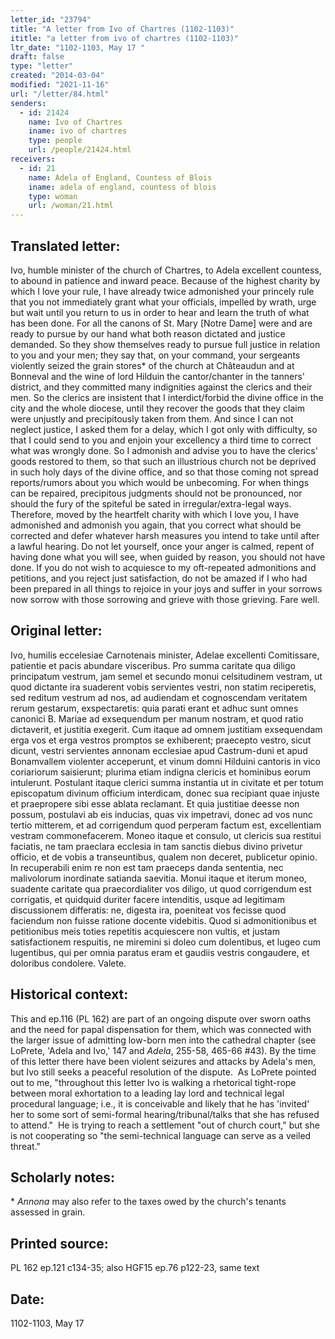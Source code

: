 ```yaml
---
letter_id: "23794"
title: "A letter from Ivo of Chartres (1102-1103)"
ititle: "a letter from ivo of chartres (1102-1103)"
ltr_date: "1102-1103, May 17 "
draft: false
type: "letter"
created: "2014-03-04"
modified: "2021-11-16"
url: "/letter/84.html"
senders:
  - id: 21424
    name: Ivo of Chartres
    iname: ivo of chartres
    type: people
    url: /people/21424.html
receivers:
  - id: 21
    name: Adela of England, Countess of Blois
    iname: adela of england, countess of blois
    type: woman
    url: /woman/21.html
---
```

<h2> Translated letter:</h2><p>Ivo, humble minister of the church of Chartres, to Adela excellent countess, to abound in patience and inward peace. Because of the highest charity by which I love your rule, I have already twice admonished your princely rule that you not immediately grant what your officials, impelled by wrath, urge but wait until you return to us in order to hear and learn the truth of what has been done. For all the canons of St. Mary [Notre Dame] were and are ready to pursue by our hand what both reason dictated and justice demanded. So they show themselves ready to pursue full justice in relation to you and your men; they say that, on your command, your sergeants violently seized the grain stores* of the church at Châteaudun and at Bonneval and the wine of lord Hilduin the cantor/chanter in the tanners' district, and they committed many indignities against the clerics and their men. So the clerics are insistent that I interdict/forbid the divine office in the city and the whole diocese, until they recover the goods that they claim were unjustly and precipitously taken from them. And since I can not neglect justice, I asked them for a delay, which I got only with difficulty, so that I could send to you and enjoin your excellency a third time to correct what was wrongly done. So I admonish and advise you to have the clerics' goods restored to them, so that such an illustrious church not be deprived in such holy days of the divine office, and so that those coming not spread reports/rumors about you which would be unbecoming. For when things can be repaired, precipitous judgments should not be pronounced, nor should the fury of the spiteful be sated in irregular/extra-legal ways. Therefore, moved by the heartfelt charity with which I love you, I have admonished and admonish you again, that you correct what should be corrected and defer whatever harsh measures you intend to take until after a lawful hearing. Do not let yourself, once your anger is calmed, repent of having done what you will see, when guided by reason, you should not have done. If you do not wish to acquiesce to my oft-repeated admonitions and petitions, and you reject just satisfaction, do not be amazed if I who had been prepared in all things to rejoice in your joys and suffer in your sorrows now sorrow with those sorrowing and grieve with those grieving. Fare well.</p><h2 class="mt-4"> Original letter:</h2><p>Ivo, humilis eccelesiae Carnotenais minister, Adelae excellenti Comitissare, patientie et pacis abundare visceribus. Pro summa caritate qua diligo principatum vestrum, jam semel et secundo monui celsitudinem vestram, ut quod dictante ira suaderent vobis servientes vestri, non statim reciperetis, sed reditum vestrum ad nos, ad audiendam et cognoscendam veritatem rerum gestarum, exspectaretis: quia parati erant et adhuc sunt omnes canonici B. Mariae ad exsequendum per manum nostram, et quod ratio dictaverit, et justitia exegerit. Cum itaque ad omnem justitiam exsequendam erga vos et erga vestros promptos se exhiberent; praecepto vestro, sicut dicunt, vestri servientes annonam ecclesiae apud Castrum-duni et apud Bonamvallem violenter acceperunt, et vinum domni Hilduini cantoris in vico coriariorum saisierunt; plurima etiam indigna clericis et hominibus eorum intulerunt. Postulant itaque clerici summa instantia ut in civitate et per totum episcopatum divinum officium interdicam, donec sua recipiant quae injuste et praepropere sibi esse ablata reclamant. Et quia justitiae deesse non possum, postulavi ab eis inducias, quas vix impetravi, donec ad vos nunc tertio mitterem, et ad corrigendum quod perperam factum est, excellentiam vestram commonefacerem. Moneo itaque et consulo, ut clericis sua restitui faciatis, ne tam praeclara ecclesia in tam sanctis diebus divino privetur officio, et de vobis a transeuntibus, qualem non deceret, publicetur opinio. In recuperabili enim re non est tam praeceps danda sententia, nec malivolorum inordinate satianda saevitia. Monui itaque et iterum moneo, suadente caritate qua praecordialiter vos diligo, ut quod corrigendum est corrigatis, et quidquid duriter facere intenditis, usque ad legitimam discussionem differatis: ne, digesta ira, poeniteat vos fecisse quod faciendum non fuisse ratione docente videbitis. Quod si admonitionibus et petitionibus meis toties repetitis acquiescere non vultis, et justam satisfactionem respuitis, ne miremini si doleo cum dolentibus, et lugeo cum lugentibus, qui per omnia paratus eram et gaudiis vestris congaudere, et doloribus condolere. Valete.</p><h2 class="mt-4"> Historical context:</h2><p>This and ep.116 (PL 162) are part of an ongoing dispute over sworn oaths and the need for papal dispensation for them, which was connected with the larger issue of admitting low-born men into the cathedral chapter (see LoPrete, 'Adela and Ivo,' 147 and <em>Adela</em>, 255-58, 465-66 #43). By the time of this letter there have been violent seizures and attacks by Adela's men, but Ivo still seeks a peaceful resolution of the dispute. &nbsp;As LoPrete pointed out to me, "throughout this letter Ivo is walking a rhetorical tight-rope between moral exhortation to a leading lay lord and technical legal procedural language; i.e., it is conceivable and likely that he has 'invited' her to some sort of semi-formal hearing/tribunal/talks that she has refused to attend." &nbsp;He is trying to reach a settlement "out of church court," but she is not cooperating so "the semi-technical language can serve as a veiled threat."</p><h2 class="mt-4"> Scholarly notes:</h2><p>*<em> Annona</em> may also refer to the taxes owed by the church's tenants assessed in grain.</p><h2 class="mt-4"> Printed source:</h2>PL 162 ep.121 c134-35; also HGF15 ep.76 p122-23, same text
<h2 class="mt-4"> Date:</h2>1102-1103, May 17 